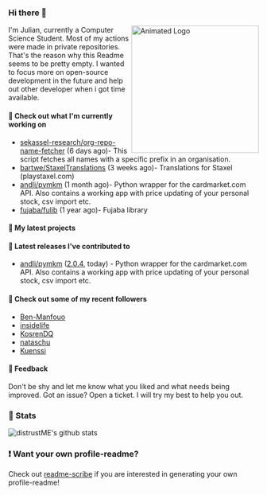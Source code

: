 ### Hi there 👋

<img align="right" src="https://github.com/distrustME/distrustME/blob/master/assets/animated-logo.gif" alt="Animated Logo" width="256" height="256" />
I'm Julian, currently a Computer Science Student. Most of my actions were made in private repositories. That's the reason why this Readme seems to be pretty empty.
I wanted to focus more on open-source development in the future and help out other developer when i got time available.

#### 👷 Check out what I'm currently working on

- [sekassel-research/org-repo-name-fetcher](https://github.com/sekassel-research/org-repo-name-fetcher) (6 days ago)- This script fetches all names with a specific prefix in an organisation.
- [bartwe/StaxelTranslations](https://github.com/bartwe/StaxelTranslations) (3 weeks ago)- Translations for Staxel (playstaxel.com)
- [andli/pymkm](https://github.com/andli/pymkm) (1 month ago)- Python wrapper for the cardmarket.com API. Also contains a working app with price updating of your personal stock, csv import etc.
- [fujaba/fulib](https://github.com/fujaba/fulib) (1 year ago)- Fujaba library

#### 🌱 My latest projects


#### 🔭 Latest releases I've contributed to

- [andli/pymkm](https://github.com/andli/pymkm) ([2.0.4](https://github.com/andli/pymkm/releases/tag/2.0.4), today) - Python wrapper for the cardmarket.com API. Also contains a working app with price updating of your personal stock, csv import etc.

#### 👯 Check out some of my recent followers

- [Ben-Manfouo](https://github.com/Ben-Manfouo)
- [insidelife](https://github.com/insidelife)
- [KosrenDQ](https://github.com/KosrenDQ)
- [nataschu](https://github.com/nataschu)
- [Kuenssi](https://github.com/Kuenssi)

#### 💬 Feedback
Don't be shy and let me know what you liked and what needs being improved. 
Got an issue? Open a ticket. I will try my best to help you out.

### 🔅 Stats
![distrustME's github stats](https://github-readme-stats.vercel.app/api?username=distrustME&show_icons=true&theme=dracula)

### ❗ Want your own profile-readme?
Check out [readme-scribe](https://github.com/muesli/readme-scribe) if you are interested in generating your own profile-readme!
